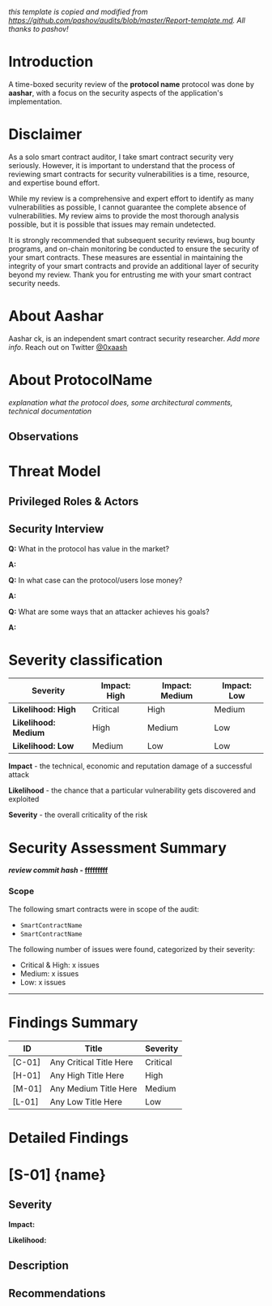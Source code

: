 _this template is copied and modified from https://github.com/pashov/audits/blob/master/Report-template.md. All thanks to pashov!_

# Introduction

A time-boxed security review of the **protocol name** protocol was done by **aashar**, with a focus on the security aspects of the application's implementation.

# Disclaimer

As a solo smart contract auditor, I take smart contract security very seriously. However, it is important to understand that the process of reviewing smart contracts for security vulnerabilities is a time, resource, and expertise bound effort.

While my review is a comprehensive and expert effort to identify as many vulnerabilities as possible, I cannot guarantee the complete absence of vulnerabilities. My review aims to provide the most thorough analysis possible, but it is possible that issues may remain undetected.

It is strongly recommended that subsequent security reviews, bug bounty programs, and on-chain monitoring be conducted to ensure the security of your smart contracts. These measures are essential in maintaining the integrity of your smart contracts and provide an additional layer of security beyond my review.
Thank you for entrusting me with your smart contract security needs.

# About **Aashar**

Aashar ck, is an independent smart contract security researcher. _Add more info_. Reach out on Twitter [@0xaash](https://twitter.com/0xaash)

# About **ProtocolName**

_explanation what the protocol does, some architectural comments, technical documentation_

## Observations

# Threat Model

## Privileged Roles & Actors

## Security Interview

**Q:** What in the protocol has value in the market?

**A:**

**Q:** In what case can the protocol/users lose money?

**A:**

**Q:** What are some ways that an attacker achieves his goals?

**A:**

# Severity classification

| Severity               | Impact: High | Impact: Medium | Impact: Low |
| ---------------------- | ------------ | -------------- | ----------- |
| **Likelihood: High**   | Critical     | High           | Medium      |
| **Likelihood: Medium** | High         | Medium         | Low         |
| **Likelihood: Low**    | Medium       | Low            | Low         |

**Impact** - the technical, economic and reputation damage of a successful attack

**Likelihood** - the chance that a particular vulnerability gets discovered and exploited

**Severity** - the overall criticality of the risk

# Security Assessment Summary

**_review commit hash_ - [fffffffff](url)**

### Scope

The following smart contracts were in scope of the audit:

- `SmartContractName`
- `SmartContractName`

The following number of issues were found, categorized by their severity:

- Critical & High: x issues
- Medium: x issues
- Low: x issues

---

# Findings Summary

| ID     | Title                   | Severity |
| ------ | ----------------------- | -------- |
| [C-01] | Any Critical Title Here | Critical |
| [H-01] | Any High Title Here     | High     |
| [M-01] | Any Medium Title Here   | Medium   |
| [L-01] | Any Low Title Here      | Low      |

# Detailed Findings

# [S-01] {name}

## Severity

**Impact:**

**Likelihood:**

## Description

## Recommendations